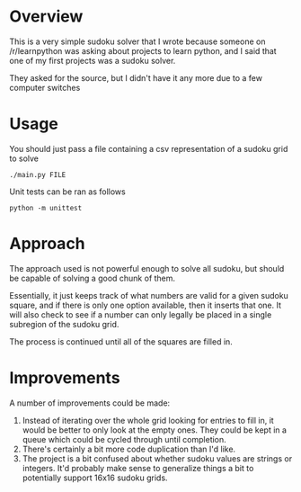 Overview
========
This is a very simple sudoku solver that I wrote because someone on /r/learnpython was asking about projects to learn
python, and I said that one of my first projects was a sudoku solver.

They asked for the source, but I didn't have it any more due to a few computer switches

Usage
=====
You should just pass a file containing a csv representation of a sudoku grid to solve

    ./main.py FILE

Unit tests can be ran as follows

    python -m unittest

Approach
========
The approach used is not powerful enough to solve all sudoku, but should be capable of solving a good chunk of them.

Essentially, it just keeps track of what numbers are valid for a given sudoku square, and if there is only one
option available, then it inserts that one. It will also check to see if a number can only legally be placed in a single
subregion of the sudoku grid.

The process is continued until all of the squares are filled in.

Improvements
============
A number of improvements could be made:
1. Instead of iterating over the whole grid looking for entries to fill in, it would be better to only look at the
   empty ones. They could be kept in a queue which could be cycled through until completion.
2. There's certainly a bit more code duplication than I'd like.
3. The project is a bit confused about whether sudoku values are strings or integers. It'd probably make sense to
   generalize things a bit to potentially support 16x16 sudoku grids.
